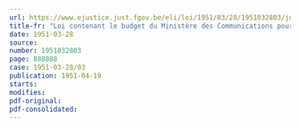 ```yaml
---
url: https://www.ejustice.just.fgov.be/eli/loi/1951/03/28/1951032803/justel
title-fr: "Loi contenant le budget du Ministère des Communications pour l'exercice 1950"
date: 1951-03-28
source:
number: 1951032803
page: 888888
case: 1951-03-28/03
publication: 1951-04-19
starts:
modifies:
pdf-original:
pdf-consolidated:
---
```


